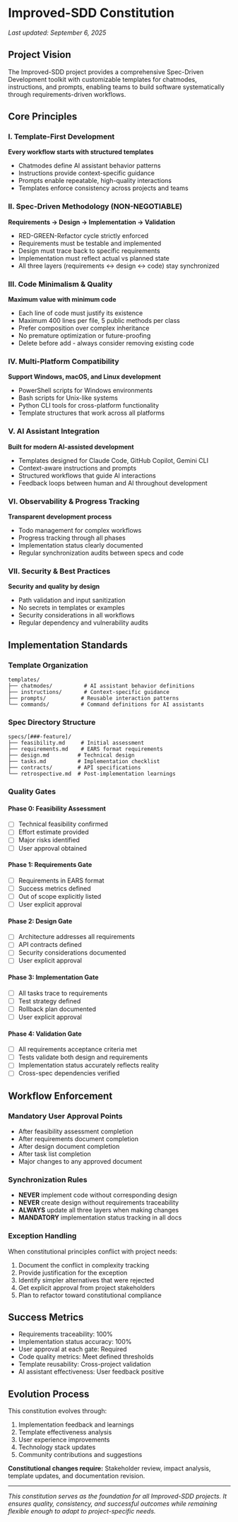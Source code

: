 # Improved-SDD Constitution

*Last updated: September 6, 2025*

## Project Vision
The Improved-SDD project provides a comprehensive Spec-Driven Development toolkit with customizable templates for chatmodes, instructions, and prompts, enabling teams to build software systematically through requirements-driven workflows.

## Core Principles

### I. Template-First Development
**Every workflow starts with structured templates**
- Chatmodes define AI assistant behavior patterns
- Instructions provide context-specific guidance
- Prompts enable repeatable, high-quality interactions
- Templates enforce consistency across projects and teams

### II. Spec-Driven Methodology (NON-NEGOTIABLE)
**Requirements → Design → Implementation → Validation**
- RED-GREEN-Refactor cycle strictly enforced
- Requirements must be testable and implemented
- Design must trace back to specific requirements
- Implementation must reflect actual vs planned state
- All three layers (requirements ↔ design ↔ code) stay synchronized

### III. Code Minimalism & Quality
**Maximum value with minimum code**
- Each line of code must justify its existence
- Maximum 400 lines per file, 5 public methods per class
- Prefer composition over complex inheritance
- No premature optimization or future-proofing
- Delete before add - always consider removing existing code

### IV. Multi-Platform Compatibility
**Support Windows, macOS, and Linux development**
- PowerShell scripts for Windows environments
- Bash scripts for Unix-like systems
- Python CLI tools for cross-platform functionality
- Template structures that work across all platforms

### V. AI Assistant Integration
**Built for modern AI-assisted development**
- Templates designed for Claude Code, GitHub Copilot, Gemini CLI
- Context-aware instructions and prompts
- Structured workflows that guide AI interactions
- Feedback loops between human and AI throughout development

### VI. Observability & Progress Tracking
**Transparent development process**
- Todo management for complex workflows
- Progress tracking through all phases
- Implementation status clearly documented
- Regular synchronization audits between specs and code

### VII. Security & Best Practices
**Security and quality by design**
- Path validation and input sanitization
- No secrets in templates or examples
- Security considerations in all workflows
- Regular dependency and vulnerability audits

## Implementation Standards

### Template Organization
```
templates/
├── chatmodes/          # AI assistant behavior definitions
├── instructions/       # Context-specific guidance
├── prompts/           # Reusable interaction patterns
└── commands/          # Command definitions for AI assistants
```

### Spec Directory Structure
```
specs/[###-feature]/
├── feasibility.md     # Initial assessment
├── requirements.md    # EARS format requirements
├── design.md         # Technical design
├── tasks.md          # Implementation checklist
├── contracts/        # API specifications
└── retrospective.md  # Post-implementation learnings
```

### Quality Gates

#### Phase 0: Feasibility Assessment
- [ ] Technical feasibility confirmed
- [ ] Effort estimate provided
- [ ] Major risks identified
- [ ] User approval obtained

#### Phase 1: Requirements Gate
- [ ] Requirements in EARS format
- [ ] Success metrics defined
- [ ] Out of scope explicitly listed
- [ ] User explicit approval

#### Phase 2: Design Gate
- [ ] Architecture addresses all requirements
- [ ] API contracts defined
- [ ] Security considerations documented
- [ ] User explicit approval

#### Phase 3: Implementation Gate
- [ ] All tasks trace to requirements
- [ ] Test strategy defined
- [ ] Rollback plan documented
- [ ] User explicit approval

#### Phase 4: Validation Gate
- [ ] All requirements acceptance criteria met
- [ ] Tests validate both design and requirements
- [ ] Implementation status accurately reflects reality
- [ ] Cross-spec dependencies verified

## Workflow Enforcement

### Mandatory User Approval Points
- After feasibility assessment completion
- After requirements document completion
- After design document completion
- After task list completion
- Major changes to any approved document

### Synchronization Rules
- **NEVER** implement code without corresponding design
- **NEVER** create design without requirements traceability
- **ALWAYS** update all three layers when making changes
- **MANDATORY** implementation status tracking in all docs

### Exception Handling
When constitutional principles conflict with project needs:
1. Document the conflict in complexity tracking
2. Provide justification for the exception
3. Identify simpler alternatives that were rejected
4. Get explicit approval from project stakeholders
5. Plan to refactor toward constitutional compliance

## Success Metrics
- Requirements traceability: 100%
- Implementation status accuracy: 100%
- User approval at each gate: Required
- Code quality metrics: Meet defined thresholds
- Template reusability: Cross-project validation
- AI assistant effectiveness: User feedback positive

## Evolution Process
This constitution evolves through:
1. Implementation feedback and learnings
2. Template effectiveness analysis
3. User experience improvements
4. Technology stack updates
5. Community contributions and suggestions

**Constitutional changes require:** Stakeholder review, impact analysis, template updates, and documentation revision.

---

*This constitution serves as the foundation for all Improved-SDD projects. It ensures quality, consistency, and successful outcomes while remaining flexible enough to adapt to project-specific needs.*